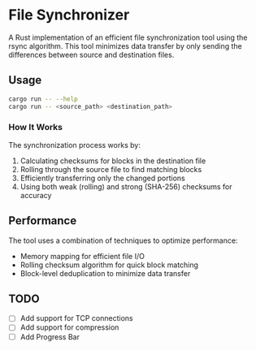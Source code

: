 # File Synchronizer

A Rust implementation of an efficient file synchronization tool using the rsync algorithm. This tool minimizes data transfer by only sending the differences between source and destination files.

## Usage

```bash
cargo run -- --help
cargo run -- <source_path> <destination_path>
```

### How It Works

The synchronization process works by:

1. Calculating checksums for blocks in the destination file
2. Rolling through the source file to find matching blocks
3. Efficiently transferring only the changed portions
4. Using both weak (rolling) and strong (SHA-256) checksums for accuracy

## Performance

The tool uses a combination of techniques to optimize performance:
- Memory mapping for efficient file I/O
- Rolling checksum algorithm for quick block matching
- Block-level deduplication to minimize data transfer

## TODO
- [ ] Add support for TCP connections
- [ ] Add support for compression
- [ ] Add Progress Bar